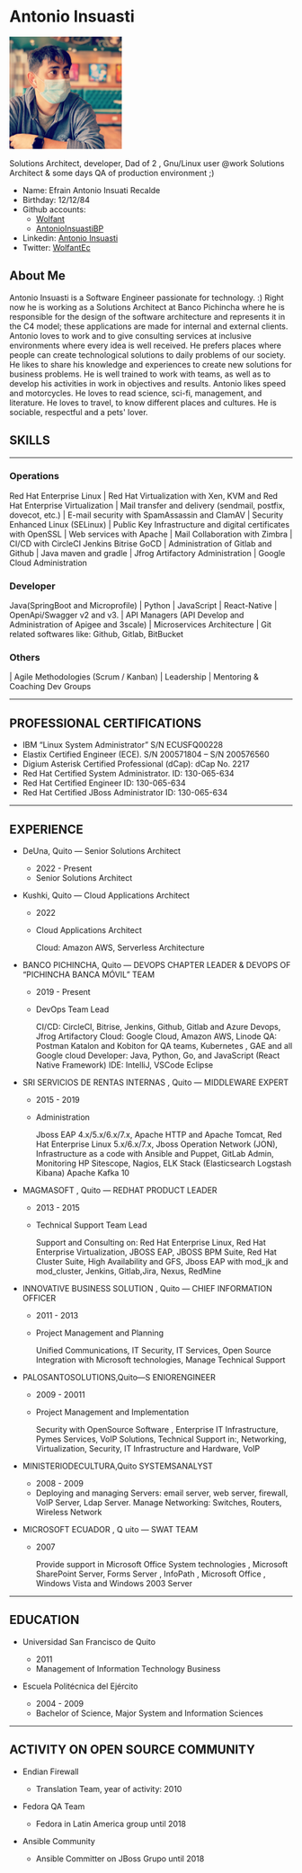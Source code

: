 # Antonio Insuasti
<img src="./images/Antonio.JPG" alt="Antonio Insuasti" width="200"/>

Solutions Architect, developer, Dad of 2 , Gnu/Linux user @work Solutions Architect & some days QA of production environment ;)

* Name: Efrain Antonio Insuati Recalde 
* Birthday: 12/12/84
* Github accounts:
    * [Wolfant](https://github.com/Wolfant) 
    * [AntonioInsuastiBP](https://github.com/AntonioInsuastiBP)
* Linkedin: [Antonio Insuasti](https://www.linkedin.com/in/antonio-insuasti-368b6743/)
* Twitter: [WolfantEc](https://twitter.com/WolfantEc)

## About Me

Antonio Insuasti is a Software Engineer passionate for technology. :)
Right now he is working as a Solutions Architect at Banco Pichincha  where he is responsible for the design of the software architecture and represents it in the C4 model; these applications are made for internal and external clients.  
Antonio loves to work and to give consulting services at inclusive environments where every idea is well received. He prefers places where people can create technological solutions to daily problems of our society. He likes to share his knowledge and experiences to create new solutions for business problems. He is well trained to work with teams, as well as to develop his activities in work in objectives and results.
Antonio likes speed and motorcycles. He loves to read science, sci-fi, management, and literature. He loves to travel, to know different places and cultures. He is sociable, respectful and a pets' lover.



## SKILLS
---------
### Operations
 Red Hat Enterprise Linux
| Red Hat Virtualization with Xen, KVM and Red Hat Enterprise   Virtualization
| Mail transfer and delivery (sendmail, postfix, dovecot, etc.)
| E-mail security with SpamAssassin and ClamAV
| Security Enhanced Linux (SELinux)
| Public Key Infrastructure and digital certificates with OpenSSL
| Web services with Apache
| Mail Collaboration with Zimbra
| CI/CD with CircleCI Jenkins Bitrise GoCD
| Administration of Gitlab and Github
| Java maven and gradle
| Jfrog Artifactory Administration
| Google Cloud Administration

### Developer

 Java(SpringBoot and Microprofile) 
| Python
| JavaScript
| React-Native
| OpenApi/Swagger v2 and v3.
| API Managers (API Develop and Administration of Apigee and 3scale)
| Microservices Architecture
| Git related softwares like: Github, Gitlab, BitBucket

### Others

| Agile Methodologies (Scrum / Kanban)
| Leadership 
| Mentoring & Coaching Dev Groups


--------- 

## PROFESSIONAL CERTIFICATIONS

* IBM “Linux System Administrator” S/N ECUSFQ00228
* Elastix Certified Engineer (ECE). S/N 200571804 – S/N 200576560
* Digium Asterisk Certified Professional (dCap): dCap No. 2217
* Red Hat Certified System Administrator. ID: 130-065-634
* Red Hat Certified Engineer ID: 130-065-634
* Red Hat Certified JBoss Administrator ID: 130-065-634

---------
## EXPERIENCE

* DeUna, Q​uito — Senior Solutions Architect 
    * 2022 - Present
    * Senior Solutions Architect


* Kushki, Q​uito — Cloud Applications Architect 
    * 2022
    * Cloud Applications Architect
        
        Cloud: Amazon AWS, Serverless Architecture


* BANCO PICHINCHA, Q​uito — DEVOPS CHAPTER LEADER & DEVOPS OF “PICHINCHA BANCA MÓVIL” TEAM
    * 2019 - Present
    * DevOps Team Lead
        
        CI/CD: CircleCI, Bitrise, Jenkins, Github, Gitlab and Azure Devops, Jfrog Artifactory
        Cloud: Google Cloud, Amazon AWS, Linode
        QA: Postman Katalon and Kobiton for QA teams, Kubernetes , GAE and all Google cloud
        Developer: Java, Python, Go, and JavaScript (React Native Framework) IDE: IntelliJ, VSCode Eclipse

* SRI SERVICIOS DE RENTAS INTERNAS , Q​uito — MIDDLEWARE EXPERT
    * 2015 - 2019
    * Administration
        
        Jboss EAP 4.x/5.x/6.x/7.x, Apache HTTP and Apache Tomcat, Red Hat Enterprise Linux 5.x/6.x/7.x, Jboss Operation Network (JON), Infrastructure as a code with Ansible and Puppet, GitLab Admin, Monitoring HP Sitescope, Nagios, ELK Stack (Elasticsearch Logstash Kibana) Apache Kafka 10

* MAGMASOFT , Q​uito — R​EDHAT PRODUCT LEADER 
    * 2013 - 2015
    * Technical Support Team Lead 
        
        Support and Consulting on: Red Hat Enterprise Linux, Red Hat Enterprise Virtualization, JBOSS EAP, JBOSS BPM Suite, Red Hat Cluster Suite, High Availability and GFS, Jboss EAP with mod_jk and mod_cluster, Jenkins, Gitlab,Jira, Nexus, RedMine


* INNOVATIVE BUSINESS SOLUTION , Q​uito — CHIEF INFORMATION OFFICER
    * 2011 - 2013
    * Project Management and Planning 
        
        Unified Communications, IT Security, IT Services, Open Source Integration with Microsoft technologies, Manage Technical Support

* PALOSANTOSOLUTIONS,​Quito—S​ ENIORENGINEER
    * 2009 - 20011
    * Project Management and Implementation
        
        Security with OpenSource Software , Enterprise IT Infrastructure, Pymes Services, VoIP Solutions, Technical Support in:, Networking, Virtualization, Security, IT Infrastructure and Hardware, VoIP

* MINISTERIODECULTURA,​Quito S​YSTEMSANALYST
    * 2008 - 2009
    * Deploying and managing Servers: 
        email server, web server, firewall, VoIP Server, Ldap Server. Manage Networking: Switches, Routers, Wireless Network

* MICROSOFT ECUADOR , Q​ uito — ​SWAT TEAM
    * 2007
    
        Provide support in Microsoft Office System technologies , Microsoft SharePoint Server, Forms Server , InfoPath , Microsoft Office , Windows Vista and Windows 2003 Server

---------
## EDUCATION

* Universidad San Francisco de Quito​
    * 2011 
    * Management of Information Technology Business 

* Escuela Politécnica del Ejército
    * 2004 - 2009
    * B​achelor of Science, Major System and Information Sciences 

---------
## ACTIVITY ON OPEN SOURCE COMMUNITY

* Endian Firewall
    - Translation Team, year of activity: 2010

* Fedora QA Team
    - Fedora in Latin America group until 2018
* Ansible Community
    - Ansible Committer on JBoss Grupo until 2018

